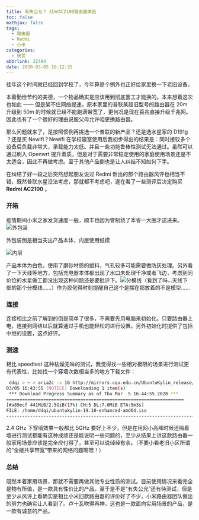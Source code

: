 ```yaml
---
title: 有失公允？ 红米AC2100路由器体验
toc: false
mathjax: false
tags:
  - 路由器
  - Redmi
  - 小米
categories:
  - 玩赏
abbrlink: 32494
date: 2020-03-05 16:12:35
---
```


往年这个时间就已经回到学校了，今年算是个例外也正好给家里换一下老旧设备。

<!--more-->

本着勤俭节约的美德，一个物品确实是应该用到彻底罢工才能换的。本来想着这次也如此 —— 但是架不住网络提速，原本家里的普联某超旧型号的路由器在 20m 升级到 50m 的时候就已经不能跑满带宽了，更何况是现在百兆直接升级千兆网。因此也有了一个很好的理由说服父母允许咱更换路由器。

那么问题就来了，是按照惯例再挑选一个普联的新产品？还是选水星家的 D191g ？还是买 Newifi？Newifi 在学校寝室使用后我初步得出的结果是：同时接驳多个设备后负载非常大，承载能力太低。并且一些功能鲁棒性测试无法通过。虽然可以通过刷入 Openwrt 提升素质，但是对于需要非常稳定使用的家庭使用场景还是不太适合，因此不再做考虑。至于其他产品倒也是让人纠结不知如何下手。

在纠结了好一段之后突然想起朋友说过 Redmi 新出的那个路由器风评也相当不错，既然普联水星没法考虑，那就都不考虑吧，遂在看了一些测评后决定购买 **Redmi AC2100** 。

### 开箱

疫情期间小米之家发货速度一般，顺丰也因为管制绕了本省一大圈才送进来。![外包装](https://blog-1256749229.cos.eu-frankfurt.myqcloud.com/2020.03.05/IMG_20200305_142359.jpg)

外包装倒是相当突出产品本体，内层使用纸模

![内层](https://blog-1256749229.cos.eu-frankfurt.myqcloud.com/2020.03.05/IMG_20200305_142546.jpg)

产品本体为白色，使用了磨砂材质的塑料，气孔较多可能需要做防灰处理。另外看了一下天线等地方，包括充电器本体都出现了水口未处理干净或者飞边，考虑到同价位的水星做工都没出现这种问题还是要批评下。![分模线](https://blog-1256749229.cos.eu-frankfurt.myqcloud.com/2020.03.05/IMG_20200305_142801.jpg)（看到了吗...天线下部的那个分模线......）作为胶佬得时刻提醒自己这个是摆在那放着的不是模型......

### 连接

连接相比之前了解到的倒是简单了很多，不需要先用电脑来初始化。只要路由器上电，连接到网络以后就算通过手机也能轻松的进行设置。另外初始化时提供了包括中继的设置，这点好评。

### 测速

相比 speedtest 这种枯燥无味的测试，我觉得找一些相对极限的场景进行测试更有代表性，比如找一个穿墙次数相当多的地方下载文件：

```bash
 ddqi > ~ > aria2c -x 16 http://mirrors.cqu.edu.cn/UbuntuKylin_release/ubuntukylin-19.10-enhanced-amd64.iso
03/05 16:43:55 [NOTICE] Downloading 1 item(s)
 *** Download Progress Summary as of Thu Mar  5 16:44:55 2020 ***                                                                     
===================================================================
[#a89ecf 441MiB/2.5GiB(17%) CN:5 DL:7.0MiB ETA:5m3s]
FILE: /home/ddqi/ubuntukylin-19.10-enhanced-amd64.iso
-------------------------------------------------------------------------------------------------------------------
```

2.4 GHz 下穿墙效果一般都比 5GHz 要好上不少，但是在用网小高峰时候还隔着墙进行测试都能有这种成绩还是能说明一些问题的，至少从结果上讲这款路由器一般家用场景应该是完全应付得了，甚至可以说绰绰有余。（不要小看老旧小区所谓的“全楼共享带宽”带来的网络问题啊喂！）

### 总结

既然本着家用场景，那就不需要再做其他专业性质的测试。目前使用情况来看完全是物有所值，是一款具有性价比的产品。至于是不是“有失公允”还有待测试，但是至少从风评上看确实是相比小米旧款路由器的评价好了不少，小米路由器团队做出的努力也确实让人看到了。卢十瓦吹得再神，这也是一款面向实用场景的产品，是一款有诚意的产品。